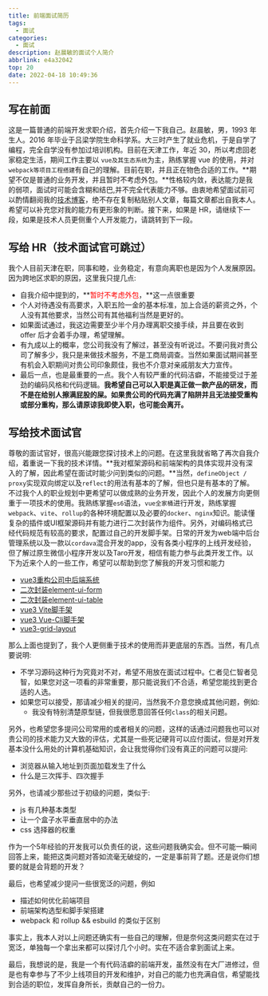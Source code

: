 ```yaml
---
title: 前端面试简历
tags:
  - 面试
categories:
  - 面试
description: 赵晨敏的面试个人简介
abbrlink: e4a32042
top: 20
date: 2022-04-18 10:49:36
---
```


## 写在前面

这是一篇普通的前端开发求职介绍，首先介绍一下我自己。赵晨敏，男，1993 年生人。2016 年毕业于吕梁学院生命科学系。大三时产生了就业危机，于是自学了编程，完全自学没有参加过培训机构。目前在天津工作，年近 30，所以考虑回老家稳定生活，期间工作主要以 `vue及其生态系统`为主，熟练掌握 vue 的使用，并对 `webpack等项目工程搭建`有自己的理解。目前在职，并且正在物色合适的工作。**期望不仅是普通的业务开发，并且暂时不考虑外包。**性格较内敛，表达能力是我的弱项，面试时可能会含糊和结巴,并不完全代表能力不够。由衷地希望面试前可以酌情翻阅我的[技术博客](https://lost-dream.github.io/blog/)，绝不存在复制粘贴别人文章，每篇文章都出自我本人。希望可以补充您对我的能力有更形象的判断。接下来，如果是 HR，请继续下一段，如果是技术人员更侧重个人开发能力，请跳转到下一段。

## 写给 HR（技术面试官可跳过）

我个人目前天津在职，同事和睦，业务稳定，有意向离职也是因为个人发展原因。因为跨地区求职的原因，这里我只提几点:

+ 自我介绍中提到的，**<span style="color: red">暂时不考虑外包</span>，**这一点很重要
+ 个人对待遇没有高要求，入职五险一金的基本标准，加上合适的薪资之外，个人没有其他要求，当然公司有其他福利当然是更好的。
+ 如果面试通过，我这边需要至少半个月办理离职交接手续，并且要在收到 offer 后才会着手办理，希望理解。
+ 有九成以上的概率，您公司我没有了解过，甚至没有听说过。不要问我对贵公司了解多少，我只是来做技术服务，不是工商局调查。当然如果面试期间甚至有机会入职期间对贵公司印象颇佳，我也不介意对亲戚朋友大力宣传。
+ 最后一点，也是最重要的一点。我个人有较严重的代码洁癖，不能接受过于差劲的编码风格和代码逻辑。**我希望自己可以入职是真正做一款产品的研发，而不是在给别人擦满屁股的屎。如果贵公司的代码充满了陷阱并且无法接受重构或部分重构，那么请原谅我即使入职，也可能会离开。**

## 写给技术面试官

尊敬的面试官好，很高兴能跟您探讨技术上的问题。在这里我就省略了再次自我介绍，着重说一下我的技术详情。**我对框架源码和前端架构的具体实现并没有深入的了解，因此希望在面试时能少问到类似的问题。**当然，`defineObject / proxy`实现双向绑定以及`reflect`的用法有基本的了解，但也只是有基本的了解。不过我个人的职业规划中更希望可以做成熟的业务开发，因此个人的发展方向更侧重于一项技术的使用。我熟练掌握`es6`语法，`vue全家桶`进行开发，熟练掌握`webpack`、`vite`、`rollup`的各种环境配置以及必要的`docker`、`nginx`知识。能读懂复杂的插件或UI框架源码并有能力进行二次封装作为组件。另外，对编码格式已经代码规范有较高的要求，配置过自己的开发脚手架。日常的开发为web端中后台管理系统以及一款以`cordava`混合开发的app，没有各类小程序的上线开发经验，但了解过原生微信小程序开发以及Taro开发，相信有能力参与此类开发工作。以下为近来个人的一些工作，希望可以帮助到您了解我的开发习惯和能力

+ [vue3重构公司中后端系统](https://github.com/lost-dream/icmes-web)
+ [二次封装element-ui-form](https://github.com/lost-dream/elm-form-plus)
+ [二次封装element-ui-table](https://github.com/lost-dream/elm-table-plus)
+ [vue3 Vite脚手架](https://github.com/lost-dream/vue3-template)
+ [vue3 Vue-Cli脚手架](https://github.com/lost-dream/vue-template)
+ [vue3-grid-layout](https://www.npmjs.com/package/grid-layout-vue3)

那么上面也提到了，我个人更侧重于技术的使用而非更底层的东西。当然，有几点要说明:

+ 不学习源码这种行为究竟对不对，希望不用放在面试过程中。仁者见仁智者见智，如果您对这一项看的非常重要，那只能说我们不合适，希望您能找到更合适的人选。
+ 如果您可以接受，那请减少相关的提问，当然我不介意您换成其他问题，例如:
  + 我没有特别清楚原型链，但我很愿意回答任何`class`的相关问题。

另外，也希望您多提问公司常用的或者相关的问题，这样的话通过问题我也可以对贵公司的技术能力又大致的评估，尤其是一些死记硬背可以应付面试，但是对开发基本没什么用处的计算机基础知识，会让我觉得你们没有真正的问题可以提问:

+ 浏览器从输入地址到页面加载发生了什么
+ 什么是三次挥手、四次握手

另外，也请减少那些过于初级的问题，类似于:

+ js 有几种基本类型
+ 让一个盒子水平垂直居中的办法
+ css 选择器的权重

作为一个5年经验的开发我可以负责任的说，这些问题我确实会。但不可能一瞬间回答上来，能把这类问题对答如流毫无破绽的，一定是事前背了题。还是说你们想要的就是会背题的开发？

最后，也希望减少提问一些很宽泛的问题，例如

+ 描述如何优化前端项目
+ 前端架构选型和脚手架搭建
+ webpack 和 rollup && esbuild 的类似于区别

事实上，我本人对以上问题还确实有一些自己的理解，但是奈何这类问题实在过于宽泛，单独每一个拿出来都可以探讨几个小时。实在不适合拿到面试上来。

最后，我想说的是，我是一个有代码洁癖的前端开发，虽然没有在大厂进修过，但是也有幸参与了不少上线项目的开发和维护，对自己的能力也充满自信，希望能找到合适的职位，发挥自身所长，贡献自己的一份力。
